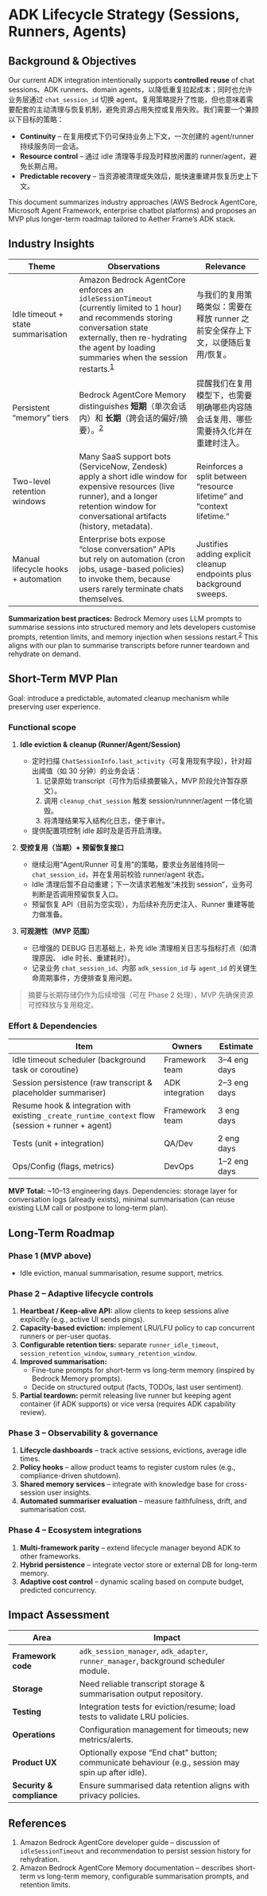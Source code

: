 # ADK Lifecycle Strategy (Sessions, Runners, Agents)

## Background & Objectives

Our current ADK integration intentionally supports **controlled reuse** of chat sessions、ADK runners、domain agents，以降低重复拉起成本；同时也允许业务层通过 `chat_session_id` 切换 agent。复用策略提升了性能，但也意味着需要配套的主动清理与恢复机制，避免资源占用失控或复用失败。我们需要一个兼顾以下目标的策略：

- **Continuity** – 在复用模式下仍可保持业务上下文，一次创建的 agent/runner 持续服务同一会话。
- **Resource control** – 通过 idle 清理等手段及时释放闲置的 runner/agent，避免长期占用。
- **Predictable recovery** – 当资源被清理或失效后，能快速重建并恢复历史上下文。

This document summarizes industry approaches (AWS Bedrock AgentCore, Microsoft Agent Framework, enterprise chatbot platforms) and proposes an MVP plus longer-term roadmap tailored to Aether Frame’s ADK stack.


## Industry Insights

| Theme | Observations | Relevance |
| --- | --- | --- |
| Idle timeout + state summarisation | Amazon Bedrock AgentCore enforces an `idleSessionTimeout` (currently limited to 1 hour) and recommends storing conversation state externally, then re-hydrating the agent by loading summaries when the session restarts.<sup>[1](#ref1)</sup> | 与我们的复用策略类似：需要在释放 runner 之前安全保存上下文，以便随后复用/恢复。 |
| Persistent “memory” tiers | Bedrock AgentCore Memory distinguishes **短期**（单次会话内）和 **长期**（跨会话的偏好/摘要）。<sup>[2](#ref2)</sup> | 提醒我们在复用模型下，也需要明确哪些内容随会话复用、哪些需要持久化并在重建时注入。 |
| Two-level retention windows | Many SaaS support bots (ServiceNow, Zendesk) apply a short idle window for expensive resources (live runner), and a longer retention window for conversational artifacts (history, metadata). | Reinforces a split between “resource lifetime” and “context lifetime.” |
| Manual lifecycle hooks + automation | Enterprise bots expose “close conversation” APIs but rely on automation (cron jobs, usage-based policies) to invoke them, because users rarely terminate chats themselves. | Justifies adding explicit cleanup endpoints plus background sweeps. |

**Summarization best practices:** Bedrock Memory uses LLM prompts to summarise sessions into structured memory and lets developers customise prompts, retention limits, and memory injection when sessions restart.<sup>[2](#ref2)</sup> This aligns with our plan to summarise transcripts before runner teardown and rehydrate on demand.


## Short-Term MVP Plan

Goal: introduce a predictable, automated cleanup mechanism while preserving user experience.

### Functional scope
1. **Idle eviction & cleanup (Runner/Agent/Session)**
   - 定时扫描 `ChatSessionInfo.last_activity`（可复用现有字段），针对超出阈值（如 30 分钟）的业务会话：
     1. 记录原始 transcript（可作为后续摘要输入，MVP 阶段允许暂存原文）。
     2. 调用 `cleanup_chat_session` 触发 session/runnner/agent 一体化销毁。
     3. 将清理结果写入结构化日志，便于审计。
   - 提供配置项控制 idle 超时及是否开启清理。

2. **受控复用（当期）+ 预留恢复接口**
   - 继续沿用“Agent/Runner 可复用”的策略，要求业务层维持同一 `chat_session_id`，并在复用前校验 runner/agent 状态。
   - Idle 清理后暂不自动重建；下一次请求若触发“未找到 session”，业务可判断是否调用预留恢复入口。
   - 预留恢复 API（目前为空实现），为后续补充历史注入、Runner 重建等能力做准备。

3. **可观测性（MVP 范围）**
   - 已增强的 DEBUG 日志基础上，补充 idle 清理相关日志与指标打点（如清理原因、 idle 时长、重建耗时）。
   - 记录业务 `chat_session_id`、内部 `adk_session_id` 与 `agent_id` 的关键生命周期事件，方便排查复用问题。

> 摘要与长期存储仍作为后续增强（可在 Phase 2 处理），MVP 先确保资源可控释放与复用稳定。

### Effort & Dependencies

| Item | Owners | Estimate |
| --- | --- | --- |
| Idle timeout scheduler (background task or coroutine) | Framework team | 3–4 eng days |
| Session persistence (raw transcript & placeholder summariser) | ADK integration | 2–3 eng days |
| Resume hook & integration with existing `_create_runtime_context` flow (session + runner + agent) | Framework team | 3 eng days |
| Tests (unit + integration) | QA/Dev | 2 eng days |
| Ops/Config (flags, metrics) | DevOps | 1–2 eng days |

**MVP Total:** ~10–13 engineering days. Dependencies: storage layer for conversation logs (already exists), minimal summarisation (can reuse existing LLM call or postpone to long-term plan).


## Long-Term Roadmap

### Phase 1 (MVP above)
- Idle eviction, manual summarisation, resume support, metrics.

### Phase 2 – Adaptive lifecycle controls
1. **Heartbeat / Keep-alive API:** allow clients to keep sessions alive explicitly (e.g., active UI sends pings).
2. **Capacity-based eviction:** implement LRU/LFU policy to cap concurrent runners or per-user quotas.
3. **Configurable retention tiers:** separate `runner_idle_timeout`, `session_retention_window`, `summary_retention_window`.
4. **Improved summarisation:**
   - Fine-tune prompts for short-term vs long-term memory (inspired by Bedrock Memory prompts).
   - Decide on structured output (facts, TODOs, last user sentiment).
5. **Partial teardown:** permit releasing live runner but keeping agent container (if ADK supports) or vice versa (requires ADK capability review).

### Phase 3 – Observability & governance
1. **Lifecycle dashboards** – track active sessions, evictions, average idle times.
2. **Policy hooks** – allow product teams to register custom rules (e.g., compliance-driven shutdown).
3. **Shared memory services** – integrate with knowledge base for cross-session user insights.
4. **Automated summariser evaluation** – measure faithfulness, drift, and summarisation cost.

### Phase 4 – Ecosystem integrations
1. **Multi-framework parity** – extend lifecycle manager beyond ADK to other frameworks.
2. **Hybrid persistence** – integrate vector store or external DB for long-term memory.
3. **Adaptive cost control** – dynamic scaling based on compute budget, predicted concurrency.


## Impact Assessment

| Area | Impact |
| --- | --- |
| **Framework code** | `adk_session_manager`, `adk_adapter`, `runner_manager`, background scheduler module. |
| **Storage** | Need reliable transcript storage & summarisation output repository. |
| **Testing** | Integration tests for eviction/resume; load tests to validate LRU policies. |
| **Operations** | Configuration management for timeouts; new metrics/alerts. |
| **Product UX** | Optionally expose “End chat” button; communicate behaviour (e.g., session may spin up after idle). |
| **Security & compliance** | Ensure summarised data retention aligns with privacy policies. |


## References

1. <a id="ref1"></a>Amazon Bedrock AgentCore developer guide – discussion of `idleSessionTimeout` and recommendation to persist session history for rehydration.  
2. <a id="ref2"></a>Amazon Bedrock AgentCore Memory documentation – describes short-term vs long-term memory, configurable summarisation prompts, and retention limits.

